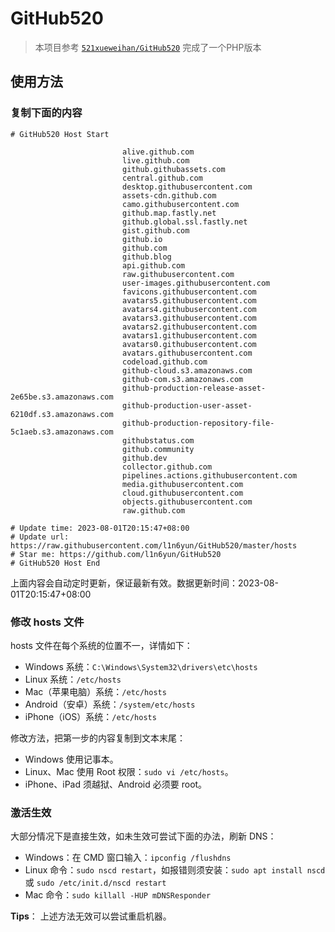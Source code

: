 # GitHub520

> 本项目参考   [`521xueweihan/GitHub520`](https://github.com/521xueweihan/GitHub520 ) 完成了一个PHP版本

## 使用方法

### 复制下面的内容

```text
# GitHub520 Host Start

                         alive.github.com
                         live.github.com
                         github.githubassets.com
                         central.github.com
                         desktop.githubusercontent.com
                         assets-cdn.github.com
                         camo.githubusercontent.com
                         github.map.fastly.net
                         github.global.ssl.fastly.net
                         gist.github.com
                         github.io
                         github.com
                         github.blog
                         api.github.com
                         raw.githubusercontent.com
                         user-images.githubusercontent.com
                         favicons.githubusercontent.com
                         avatars5.githubusercontent.com
                         avatars4.githubusercontent.com
                         avatars3.githubusercontent.com
                         avatars2.githubusercontent.com
                         avatars1.githubusercontent.com
                         avatars0.githubusercontent.com
                         avatars.githubusercontent.com
                         codeload.github.com
                         github-cloud.s3.amazonaws.com
                         github-com.s3.amazonaws.com
                         github-production-release-asset-2e65be.s3.amazonaws.com
                         github-production-user-asset-6210df.s3.amazonaws.com
                         github-production-repository-file-5c1aeb.s3.amazonaws.com
                         githubstatus.com
                         github.community
                         github.dev
                         collector.github.com
                         pipelines.actions.githubusercontent.com
                         media.githubusercontent.com
                         cloud.githubusercontent.com
                         objects.githubusercontent.com
                         raw.github.com

# Update time: 2023-08-01T20:15:47+08:00
# Update url: https://raw.githubusercontent.com/l1n6yun/GitHub520/master/hosts
# Star me: https://github.com/l1n6yun/GitHub520
# GitHub520 Host End

```

上面内容会自动定时更新，保证最新有效。数据更新时间：2023-08-01T20:15:47+08:00

### 修改 hosts 文件

hosts 文件在每个系统的位置不一，详情如下：

- Windows 系统：`C:\Windows\System32\drivers\etc\hosts`
- Linux 系统：`/etc/hosts`
- Mac（苹果电脑）系统：`/etc/hosts`
- Android（安卓）系统：`/system/etc/hosts`
- iPhone（iOS）系统：`/etc/hosts`

修改方法，把第一步的内容复制到文本末尾：

- Windows 使用记事本。
- Linux、Mac 使用 Root 权限：`sudo vi /etc/hosts`。
- iPhone、iPad 须越狱、Android 必须要 root。

### 激活生效

大部分情况下是直接生效，如未生效可尝试下面的办法，刷新 DNS：

- Windows：在 CMD 窗口输入：`ipconfig /flushdns`
- Linux 命令：`sudo nscd restart`，如报错则须安装：`sudo apt install nscd` 或 `sudo /etc/init.d/nscd restart`
- Mac 命令：`sudo killall -HUP mDNSResponder`

**Tips**： 上述方法无效可以尝试重启机器。